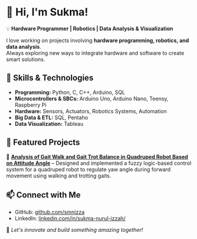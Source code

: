 # 👋 Hi, I'm Sukma!  
💡 **Hardware Programmer | Robotics | Data Analysis & Visualization**  

I love working on projects involving **hardware programming, robotics, and data analysis**.  
Always exploring new ways to integrate hardware and software to create smart solutions.  

## 🔧 Skills & Technologies  
- **Programming:** Python, C, C++, Arduino, SQL
- **Microcontrollers & SBCs:** Arduino Uno, Arduino Nano, Teensy, Raspberry Pi  
- **Hardware:** Sensors, Actuators, Robotics Systems, Automation
- **Big Data & ETL:** SQL, Pentaho
- **Data Visualization:** Tableau

## 📌 Featured Projects  
🔹 **[Analysis of Gait Walk and Gait Trot Balance in Quadruped Robot Based on Attitude Angle](#)** – Designed and implemented a fuzzy logic-based control system for a quadruped robot to regulate yaw angle during forward movement using walking and trotting gaits. 

## 📫 Connect with Me  
- GitHub: [github.com/smnizza](#)  
- LinkedIn: [linkedin.com/in/sukma-nurul-izzah/](#)  

🚀 *Let's innovate and build something amazing together!*  
